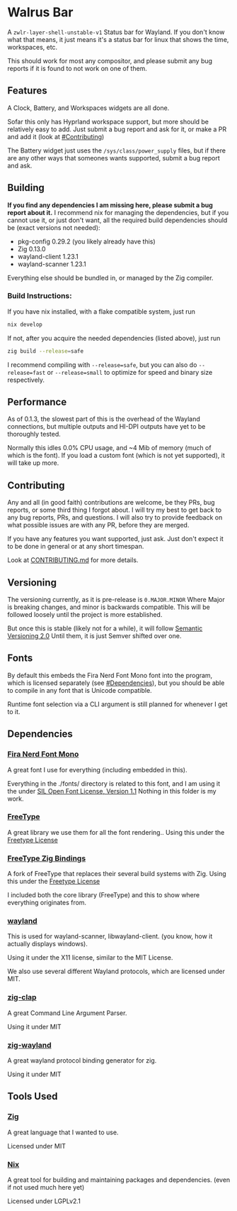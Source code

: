 # Walrus Bar
A `zwlr-layer-shell-unstable-v1` Status bar for Wayland.
If you don't know what that means, it just means it's a status bar for linux
that shows the time, workspaces, etc.

This should work for most any compositor, and please submit any 
bug reports if it is found to not work on one of them.

## Features
A Clock, Battery, and Workspaces widgets are all done.

Sofar this only has Hyprland workspace support, but more should be relatively easy to add.
Just submit a bug report and ask for it, or make a PR and add it (look at [#Contributing](#Contributing))

The Battery widget just uses the `/sys/class/power_supply` files, but if there are any other ways
that someones wants supported, submit a bug report and ask.

## Building
**If you find any dependencies I am missing here, please submit a bug report about it.**
I recommend nix for managing the dependencies, but if you cannot use it, or just don't want,
all the required build dependencies should be (exact versions not needed):

- pkg-config 0.29.2 (you likely already have this)
- Zig 0.13.0
- wayland-client 1.23.1
- wayland-scanner 1.23.1

Everything else should be bundled in, or managed by the Zig compiler.

### Build Instructions:
If you have nix installed, with a flake compatible system,
just run
```sh
nix develop
```

If not, after you acquire the needed dependencies (listed above),
just run

```sh
zig build --release=safe
```

I recommend compiling with `--release=safe`, but you can also do `--release=fast` or `--release=small`
to optimize for speed and binary size respectively.

## Performance
As of 0.1.3, the slowest part of this is the overhead of the Wayland connections,
but multiple outputs and HI-DPI outputs have yet to be thoroughly tested.

Normally this idles 0.0% CPU usage, and ~4 Mib of memory (much of which is the font).
If you load a custom font (which is not yet supported), it will take up more.

## Contributing
Any and all (in good faith) contributions are welcome, be they PRs, bug reports, or some third thing I forgot about.
I will try my best to get back to any bug reports, PRs, and questions. I will also try to provide feedback on what possible issues are with any
PR, before they are merged.

If you have any features you want supported, just ask.
Just don't expect it to be done in general or at any short timespan.

Look at [CONTRIBUTING.md](CONTRIBUTING.md) for more details.

## Versioning
The versioning currently, as it is pre-release is `0.MAJOR.MINOR`
Where Major is breaking changes, and minor is backwards compatible.
This will be followed loosely until the project is more established.

But once this is stable (likely not for a while), it will follow [Semantic Versioning 2.0](https://semver.org/)
Until them, it is just Semver shifted over one.

## Fonts
By default this embeds the Fira Nerd Font Mono font into the program,
which is licensed separately (see [#Dependencies](#Dependencies)), but you should be able to
compile in any font that is Unicode compatible.

Runtime font selection via a CLI argument is still planned for whenever I get to it.

## Dependencies
### [Fira Nerd Font Mono](https://www.nerdfonts.com/)
A great font I use for everything (including embedded in this).

Everything in the ./fonts/ directory is related to this font, and I am using it the under [SIL Open Font License, Version 1.1](fonts/LICENSE)
Nothing in this folder is my work.

### [FreeType](https://freetype.org/)
A great library we use them for all the font rendering..
Using this under the [Freetype License](https://freetype.org/license.html)

### [FreeType Zig Bindings](https://github.com/hexops/freetype#e8c5b37f320db03acba410d993441815bc809606)
A fork of FreeType that replaces their several build systems with Zig.
Using this under the [Freetype License](https://freetype.org/license.html)

I included both the core library (FreeType) and this to show where everything originates from.

### [wayland](https://wayland.freedesktop.org/)
This is used for wayland-scanner, libwayland-client. (you know, how it actually displays windows).

Using it under the X11 license, similar to the MIT License.

We also use several different Wayland protocols, which are licensed under MIT.

### [zig-clap](https://github.com/Hejsil/zig-clap/)
A great Command Line Argument Parser.

Using it under MIT

### [zig-wayland](https://codeberg.org/ifreund/zig-wayland)
A great wayland protocol binding generator for zig.

Using it under MIT

## Tools Used
### [Zig](https://ziglang.org/)
A great language that I wanted to use.

Licensed under MIT

### [Nix](https://nixos.org/)
A great tool for building and maintaining packages and dependencies.
(even if not used much here yet)

Licensed under LGPLv2.1


